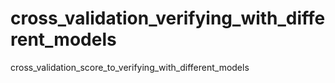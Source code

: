 # cross_validation_verifying_with_different_models
cross_validation_score_to_verifying_with_different_models
